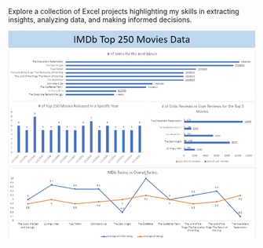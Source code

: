 Explore a collection of Excel projects highlighting my skills in extracting insights, analyzing data, and making informed decisions.

![](ExcelMovieImage.png)

